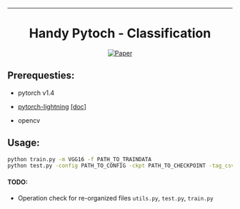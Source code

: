 ---   
<div align="center">    

# Handy Pytoch - **Classification**     

[![Paper](http://img.shields.io/badge/paper-arxiv.1001.2234-B31B1B.svg)](https://www.nature.com/articles/nature14539)
  
</div>

## Prerequesties:
- pytorch v1.4

- [pytorch-lightning](https://github.com/PyTorchLightning/pytorch-lightning) [[doc]](https://pytorch-lightning.readthedocs.io/en/latest/)
- opencv

## Usage:
```bash
python train.py -m VGG16 -f PATH_TO_TRAINDATA
python test.py -config PATH_TO_CONFIG -ckpt PATH_TO_CHECKPOINT -tag_csv PATH_TO_TAGCSV -f PATH_TO_TESTDATA

```


#### TODO:
- Operation check for re-organized files `utils.py`, `test.py`, `train.py`



